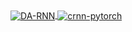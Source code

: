 <a href="https://github.com/vigneshwaranhn/BSM">
  <img align="center" src="https://github-readme-stats.vercel.app/api/pin/?username=vigneshwaranhn&repo=BSM&show_icons=true&line_height=27&title_color=ffffff&text_color=ffffff&icon_color=ffffff&bg_color=000000" alt="DA-RNN" />
</a>

<a href="https://github.com/Zhenye-Na/crnn-pytorch">
  <img align="center" src="https://github-readme-stats.vercel.app/api/pin/?username=zhenye-na&repo=crnn-pytorch&show_icons=true&line_height=27&title_color=6aa6f8&text_color=8a919a&icon_color=6aa6f8&bg_color=22272e" alt="crnn-pytorch" />
</a>
